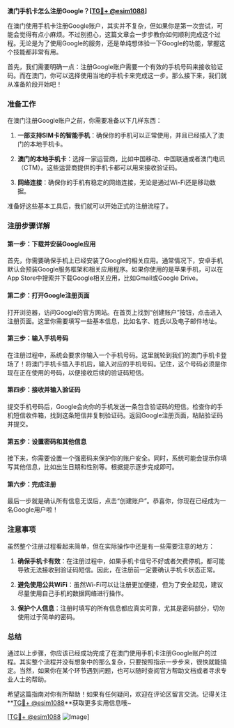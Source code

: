 **澳门手机卡怎么注册Google？[[TG💪+ @esim1088](https://t.me/s/esim1088)]**

在澳门使用手机卡注册Google账户，其实并不复杂，但如果你是第一次尝试，可能会觉得有点小麻烦。不过别担心，这篇文章会一步步教你如何顺利完成这个过程。无论是为了使用Google的服务，还是单纯想体验一下Google的功能，掌握这个技能都非常有用。

首先，我们需要明确一点：注册Google账户需要一个有效的手机号码来接收验证码。而在澳门，你可以选择使用当地的手机卡来完成这一步。那么接下来，我们就从准备阶段开始吧！

### 准备工作

在澳门注册Google账户之前，你需要准备以下几样东西：

1. **一部支持SIM卡的智能手机**：确保你的手机可以正常使用，并且已经插入了澳门的本地手机卡。
   
2. **澳门的本地手机卡**：选择一家运营商，比如中国移动、中国联通或者澳门电讯（CTM）。这些运营商提供的手机卡都可以用来接收验证码。

3. **网络连接**：确保你的手机有稳定的网络连接，无论是通过Wi-Fi还是移动数据。

准备好这些基本工具后，我们就可以开始正式的注册流程了。

### 注册步骤详解

#### 第一步：下载并安装Google应用

首先，你需要确保手机上已经安装了Google的相关应用。通常情况下，安卓手机默认会预装Google服务框架和相关应用程序。如果你使用的是苹果手机，可以在App Store中搜索并下载Google相关应用，比如Gmail或Google Drive。

#### 第二步：打开Google注册页面

打开浏览器，访问Google的官方网站。在首页上找到“创建账户”按钮，点击进入注册页面。这里你需要填写一些基本信息，比如名字、姓氏以及电子邮件地址。

#### 第三步：输入手机号码

在注册过程中，系统会要求你输入一个手机号码。这里就轮到我们的澳门手机卡登场了！将澳门手机卡插入手机后，输入对应的手机号码。记住，这个号码必须是你现在正在使用的号码，以便接收后续的验证码短信。

#### 第四步：接收并输入验证码

提交手机号码后，Google会向你的手机发送一条包含验证码的短信。检查你的手机短信收件箱，找到这条短信并复制验证码。返回Google注册页面，粘贴验证码并提交。

#### 第五步：设置密码和其他信息

接下来，你需要设置一个强密码来保护你的账户安全。同时，系统可能会提示你填写其他信息，比如出生日期和性别等。根据提示逐步完成即可。

#### 第六步：完成注册

最后一步就是确认所有信息无误后，点击“创建账户”。恭喜你，你现在已经成为一名Google用户啦！

### 注意事项

虽然整个注册过程看起来简单，但在实际操作中还是有一些需要注意的地方：

1. **确保手机卡有效**：在注册过程中，如果手机卡信号不好或者欠费停机，都可能导致无法接收到验证码短信。因此，在注册前一定要确认手机卡状态正常。

2. **避免使用公共WiFi**：虽然Wi-Fi可以让注册更加便捷，但为了安全起见，建议尽量使用自己手机的数据网络进行操作。

3. **保护个人信息**：注册时填写的所有信息都应真实可靠，尤其是密码部分，切勿使用过于简单的密码。

### 总结

通过以上步骤，你应该已经成功完成了在澳门使用手机卡注册Google账户的过程。其实整个流程并没有想象中的那么复杂，只要按照指示一步步来，很快就能搞定。当然，如果你在某个环节遇到问题，也可以随时查阅官方帮助文档或者寻求专业人士的帮助。

希望这篇指南对你有所帮助！如果有任何疑问，欢迎在评论区留言交流。记得关注**[TG💪+ @esim1088](https://t.me/s/esim1088)**获取更多实用信息哦~

[[TG💪+ @esim1088](https://t.me/s/esim1088) ![Image](https://i.postimg.cc/4NQfJmqS/Snipaste-2025-05-13-00-14-12.png)]